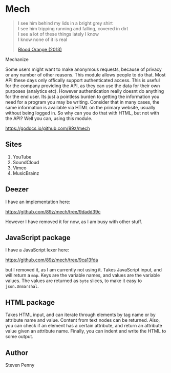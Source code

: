 # Mech

> I see him behind my lids in a bright grey shirt\
> I see him tripping running and falling, covered in dirt\
> I see a lot of these things lately I know\
> I know none of it is real
>
> [Blood Orange (2013)](//youtube.com/watch?v=yP9JsIhHxSg)

Mechanize

Some users might want to make anonymous requests, because of privacy or any
number of other reasons. This module allows people to do that. Most API these
days only offically support authenticated access. This is useful for the
company providing the API, as they can use the data for their own purposes
(analytics etc). However authentication really doesnt do anything for the end
user. Its just a pointless burden to getting the information you need for a
program you may be writing. Consider that in many cases, the same information
is available via HTML on the primary website, usually without being logged in.
So why can you do that with HTML, but not with the API? Well you can, using this
module.

https://godocs.io/github.com/89z/mech

## Sites

1. YouTube
2. SoundCloud
3. Vimeo
4. MusicBrainz

## Deezer

I have an implementation here:

https://github.com/89z/mech/tree/9dadd39c

However I have removed it for now, as I am busy with other stuff.

## JavaScript package

I have a JavaScript lexer here:

https://github.com/89z/mech/tree/9ca13fda

but I removed it, as I am currently not using it. Takes JavaScript input, and
will return a `map`. Keys are the variable names, and values are the variable
values. The values are returned as `byte` slices, to make it easy to
`json.Unmarshal`.

## HTML package

Takes HTML input, and can iterate through elements by tag name or by attribute
name and value. Content from text nodes can be returned. Also, you can check if
an element has a certain attribute, and return an attribute value given an
attribute name. Finally, you can indent and write the HTML to some output.

## Author

Steven Penny
